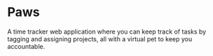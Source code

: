 # Paws
A time tracker web application where you can keep track of tasks by tagging and assigning projects, all with a virtual pet to keep you accountable. 
